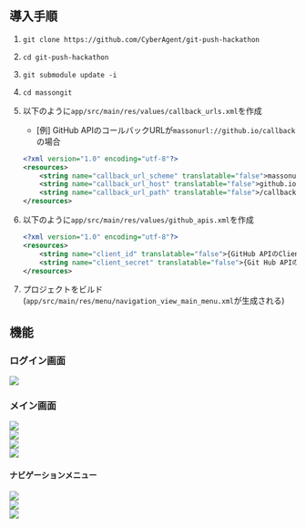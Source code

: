 ## 導入手順
1. `git clone https://github.com/CyberAgent/git-push-hackathon`
1. `cd git-push-hackathon`
1. `git submodule update -i`
1. `cd massongit`
1. 以下のように`app/src/main/res/values/callback_urls.xml`を作成
    * [例] GitHub APIのコールバックURLが`massonurl://github.io/callback`の場合

   ```app/src/main/res/values/callback_urls.xml
   <?xml version="1.0" encoding="utf-8"?>
   <resources>
       <string name="callback_url_scheme" translatable="false">massonurl</string>
       <string name="callback_url_host" translatable="false">github.io</string>
       <string name="callback_url_path" translatable="false">/callback</string>
   </resources>
   ```

1. 以下のように`app/src/main/res/values/github_apis.xml`を作成
   ```app/src/main/res/values/github_apis.xml
   <?xml version="1.0" encoding="utf-8"?>
   <resources>
       <string name="client_id" translatable="false">{GitHub APIのClient ID}</string>
       <string name="client_secret" translatable="false">{Git Hub APIのClient Secret}</string>
   </resources>
   ```

1. プロジェクトをビルド  
(`app/src/main/res/menu/navigation_view_main_menu.xml`が生成される)

## 機能
### ログイン画面
![](assets/login.png)
### メイン画面 
![](assets/main_1.png)  
![](assets/main_2.png)  
![](assets/main_3.png)  
![](assets/main_4.png)
#### ナビゲーションメニュー
![](assets/navigation_view_1.png)  
![](assets/navigation_view_2.png)  
![](assets/navigation_view_3.png)
